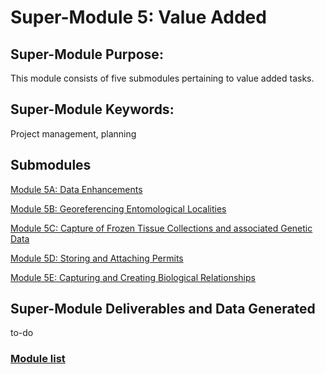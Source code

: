 # Super-Module 5: Value Added

## Super-Module Purpose:
This module consists of five submodules pertaining to value added tasks.

## Super-Module Keywords:
Project management, planning

## Submodules
[Module 5A: Data Enhancements](module_5A.md)

[Module 5B: Georeferencing Entomological Localities](module_5B.md)

[Module 5C: Capture of Frozen Tissue Collections and associated Genetic Data](module_5C.md)

[Module 5D: Storing and Attaching Permits](module_5D.md)

[Module 5E: Capturing and Creating Biological Relationships](module_5E.md)


## Super-Module Deliverables and Data Generated
to-do

### [Module list](https://entcollnet.github.io/BugFlow/modules/)
